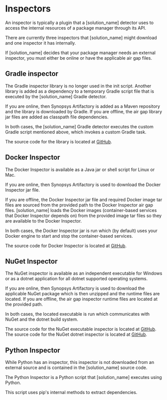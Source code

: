 # Inspectors

An inspector is typically a plugin that a [solution_name] detector uses to access the internal resources of a package manager through its API.

There are currently three inspectors that [solution_name] might download and one inspector it has internally.

If [solution_name] decides that your package manager needs an external inspector, you must either be online or have the applicable air gap files.

## Gradle inspector

The Gradle inspector library is no longer used in the init script. Another library is added as a dependency to a temporary Gradle script file that is executed by the [solution_name] Gradle detector. 

If you are online, then Synopsys Artifactory is added as a Maven repository and the library is downloaded by Gradle.
If you are offline, the air gap library jar files are added as classpath file dependencies.

In both cases, the [solution_name] Gradle detector executes the custom Gradle script mentioned above, which invokes a custom Gradle task.

The source code for the library is located at [GitHub](https://github.com/blackducksoftware/integration-common).

## Docker Inspector

The Docker Inspector is available as a Java jar or shell script for Linux or Mac.

If you are online, then Synopsys Artifactory is used to download the Docker Inspector jar file.

If you are offline, the Docker Inspector jar file and required Docker image tar files are sourced from the provided path to the Docker Inspector air gap files.
[solution_name] loads the Docker images (container-based services that Docker Inspector depends on) from the provided image tar files so they are available to the Docker Inspector.

In both cases, the Docker Inspector jar is run which (by default) uses your Docker engine to start and stop the container-based services.

The source code for Docker Inspector is located at [GitHub](https://github.com/blackducksoftware/blackduck-docker-inspector).

## NuGet Inspector

The NuGet inspector is available as an independent executable for Windows or as a dotnet application for all dotnet supported operating systems.

If you are online, then Synopsys Artifactory is used to download the applicable NuGet package which is then unzipped and the runtime files are located.
If you are offline, the air gap inspector runtime files are located at the provided path.

In both cases, the located executable is run which communicates with NuGet and the dotnet build system.

The source code for the NuGet executable inspector is located at [GitHub](https://github.com/blackducksoftware/integration-nuget-inspector).
The source code for the NuGet dotnet inspector is located at [GitHub](https://github.com/blackducksoftware/blackduck-nuget-inspector).

## Python Inspector

While Python has an inspector, this inspector is not downloaded from an external source and is contained in the [solution_name] source code.

The Python Inspector is a Python script that [solution_name] executes using Python.

This script uses pip's internal methods to extract dependencies.
